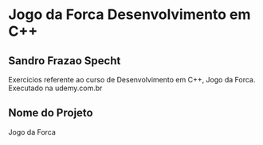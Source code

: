 # Jogo da Forca Desenvolvimento em C++ 

## Sandro Frazao Specht

Exercicios referente ao curso de Desenvolvimento em C++, Jogo da Forca. Executado na udemy.com.br 

## Nome do Projeto
Jogo da Forca


